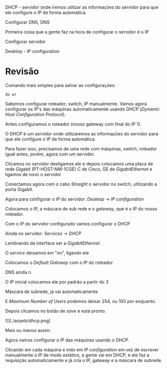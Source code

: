 DHCP - servidor onde iremos utilizar as informações do servidor para que ele configure o IP de forma automatica. 

Configurar DNS, DNS

Primeira coisa que a gente faz na hora de configurar o servidor é o IP

Configurar servidor

Desktop - IP configuration

# Revisão
Comando mais simples para salvar as configurações:

```
do wr
```

Sabemos configurar roteador, switch, IP manualmente.
Vamos agora configurar os IP's das máquinas automaticamente usando DHCP (*Dynamic Host Configuration Protocol*). 

Antes configuramos o roteador (nosso gateway com final do IP 1).

O DHCP é um servidor onde utilizaremos as informações do servidor para que ele configure o IP de forma automática.

Para fazer isso, precisamos de uma rede com máquinas, switch, roteador igual antes, porém, agora com um servidor.

Clicamos no servidor desligamos ele e depois colocamos uma placa de rede Gigabit (PT-HOST-NM-1CGE) C de Cisco, GE de *GigabitEthernet* e ligamos de novo o servidor

Conectamos agora com o cabo *Straight* o servidor no switch, utilizando a porta Gigabit.

Agora para configurar o IP do servidor:
*Desktop* -> *IP configuration*

Colocamos o IP, a máscara de sub rede e o *gateway*, que é o IP do nosso roteador.

Com o IP do servidor configurado vamos configurar o DHCP

Ainda no servidor:
*Services* -> *DHCP*

Lembrando da interface ser a *GigabitEthernet*.

O *service* deixamos em "on", ligando ele

Colocamos o *Default Gateway* com o IP do roteador

DNS ainda n.

O IP inicial colocamos ele por padrão a partir do 3

Máscara de subrede, já vai automaticamente

E *Maximum Number of Users* podemos deixar 254, ou 100 por enquanto.

Depois clicamos no botão de *save* e está pronto.

![][./assets/dhcp.png]

Mais ou menos assim.

Agora vamos configurar o IP das máquinas usando o DHCP.

Clicando em cada máquina e indo em *IP configuration* em vez de escrever manualmente o IP de modo estático, a gente vai em DHCP, e ele faz a requisição automaticamente e já cria o IP, gateway e a máscara de subrede.

